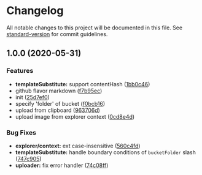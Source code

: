 # Changelog

All notable changes to this project will be documented in this file. See [standard-version](https://github.com/conventional-changelog/standard-version) for commit guidelines.

## 1.0.0 (2020-05-31)


### Features

* **templateSubstitute:** support contentHash ([1bb0c46](https://github.com/fangbinwei/aliyun-oss-uploader/commit/1bb0c46174954f9c5cf52b8eafd238a34b6e549a))
* github flavor markdown ([f7b95ec](https://github.com/fangbinwei/aliyun-oss-uploader/commit/f7b95ecf487965d6bfade2d677e6abd402a6e649))
* init ([25d7ef0](https://github.com/fangbinwei/aliyun-oss-uploader/commit/25d7ef0a312406bfeabad255d398e0992dc725e0))
* specify 'folder' of bucket ([f0bcb16](https://github.com/fangbinwei/aliyun-oss-uploader/commit/f0bcb164d2c0e16ae74483718edfc513268bec84))
* upload from clipboard ([963706d](https://github.com/fangbinwei/aliyun-oss-uploader/commit/963706d53db9dc6374f1948dc9cb6704dc35da0c))
* upload image from explorer context ([0cd8e4d](https://github.com/fangbinwei/aliyun-oss-uploader/commit/0cd8e4d98e5b887447906970f2c9443c11819b7f))


### Bug Fixes

* **explorer/context:** ext case-insensitive ([560c4fd](https://github.com/fangbinwei/aliyun-oss-uploader/commit/560c4fd683308ec59a9bb003b172b29054b716ed))
* **templateSubstitute:** handle boundary conditions of `bucketFolder` slash ([747c905](https://github.com/fangbinwei/aliyun-oss-uploader/commit/747c905bc48da160376278434f867b8bfd8fc332))
* **uploader:** fix error handler ([74c08ff](https://github.com/fangbinwei/aliyun-oss-uploader/commit/74c08ff7c23c6e14ac08cb95142b6035bd0ba013))

